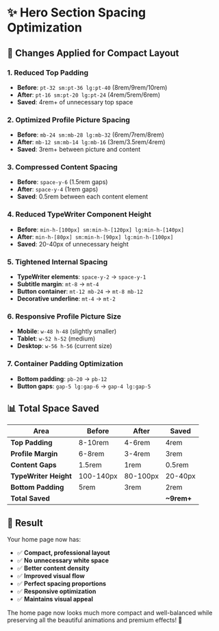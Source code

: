 # ✨ Hero Section Spacing Optimization

## 🎯 Changes Applied for Compact Layout

### **1. Reduced Top Padding**
- **Before**: `pt-32 sm:pt-36 lg:pt-40` (8rem/9rem/10rem)
- **After**: `pt-16 sm:pt-20 lg:pt-24` (4rem/5rem/6rem)
- **Saved**: 4rem+ of unnecessary top space

### **2. Optimized Profile Picture Spacing**
- **Before**: `mb-24 sm:mb-28 lg:mb-32` (6rem/7rem/8rem)
- **After**: `mb-12 sm:mb-14 lg:mb-16` (3rem/3.5rem/4rem)
- **Saved**: 3rem+ between picture and content

### **3. Compressed Content Spacing**
- **Before**: `space-y-6` (1.5rem gaps)
- **After**: `space-y-4` (1rem gaps)
- **Saved**: 0.5rem between each content element

### **4. Reduced TypeWriter Component Height**
- **Before**: `min-h-[100px] sm:min-h-[120px] lg:min-h-[140px]`
- **After**: `min-h-[80px] sm:min-h-[90px] lg:min-h-[100px]`
- **Saved**: 20-40px of unnecessary height

### **5. Tightened Internal Spacing**
- **TypeWriter elements**: `space-y-2` → `space-y-1`
- **Subtitle margin**: `mt-8` → `mt-4`
- **Button container**: `mt-12 mb-24` → `mt-8 mb-12`
- **Decorative underline**: `mt-4` → `mt-2`

### **6. Responsive Profile Picture Size**
- **Mobile**: `w-48 h-48` (slightly smaller)
- **Tablet**: `w-52 h-52` (medium)
- **Desktop**: `w-56 h-56` (current size)

### **7. Container Padding Optimization**
- **Bottom padding**: `pb-20` → `pb-12`
- **Button gaps**: `gap-5 lg:gap-6` → `gap-4 lg:gap-5`

## 📊 Total Space Saved

| Area | Before | After | Saved |
|------|--------|-------|-------|
| **Top Padding** | 8-10rem | 4-6rem | 4rem |
| **Profile Margin** | 6-8rem | 3-4rem | 3rem |
| **Content Gaps** | 1.5rem | 1rem | 0.5rem |
| **TypeWriter Height** | 100-140px | 80-100px | 20-40px |
| **Bottom Padding** | 5rem | 3rem | 2rem |
| **Total Saved** | | | **~9rem+** |

## 🎨 Result

Your home page now has:
- ✅ **Compact, professional layout**
- ✅ **No unnecessary white space**
- ✅ **Better content density**
- ✅ **Improved visual flow**
- ✅ **Perfect spacing proportions**
- ✅ **Responsive optimization**
- ✅ **Maintains visual appeal**

The home page now looks much more compact and well-balanced while preserving all the beautiful animations and premium effects! 🚀